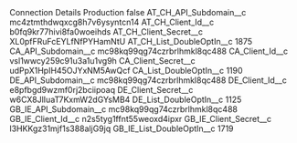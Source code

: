 <?xml version="1.0" encoding="UTF-8"?>
<CustomMetadata xmlns="http://soap.sforce.com/2006/04/metadata" xmlns:xsi="http://www.w3.org/2001/XMLSchema-instance" xmlns:xsd="http://www.w3.org/2001/XMLSchema">
    <label>Connection Details Production</label>
    <protected>false</protected>
    <values>
        <field>AT_CH_API_Subdomain__c</field>
        <value xsi:type="xsd:string">mc4ztmthdwqxcg8h7v6ysyntcn14</value>
    </values>
    <values>
        <field>AT_CH_Client_Id__c</field>
        <value xsi:type="xsd:string">b0fq9kr77hivi8fa0woeihds</value>
    </values>
    <values>
        <field>AT_CH_Client_Secret__c</field>
        <value xsi:type="xsd:string">XL0pfFRuFcEYLfNfPYHamNtU</value>
    </values>
    <values>
        <field>AT_CH_List_DoubleOptIn__c</field>
        <value xsi:type="xsd:string">1875</value>
    </values>
    <values>
        <field>CA_API_Subdomain__c</field>
        <value xsi:type="xsd:string">mc98kq99qg74czrbrlhmkl8qc488</value>
    </values>
    <values>
        <field>CA_Client_Id__c</field>
        <value xsi:type="xsd:string">vsl1wwcy259c91u3a1u1vg9h</value>
    </values>
    <values>
        <field>CA_Client_Secret__c</field>
        <value xsi:type="xsd:string">udPpX1HpIH45OJYxNM5AwQcf</value>
    </values>
    <values>
        <field>CA_List_DoubleOptIn__c</field>
        <value xsi:type="xsd:string">1190</value>
    </values>
    <values>
        <field>DE_API_Subdomain__c</field>
        <value xsi:type="xsd:string">mc98kq99qg74czrbrlhmkl8qc488</value>
    </values>
    <values>
        <field>DE_Client_Id__c</field>
        <value xsi:type="xsd:string">e8pfbgd9wzmf0rj2bciipoaq</value>
    </values>
    <values>
        <field>DE_Client_Secret__c</field>
        <value xsi:type="xsd:string">w6CX8JlIuaT7KxmW2dGYsMB4</value>
    </values>
    <values>
        <field>DE_List_DoubleOptIn__c</field>
        <value xsi:type="xsd:string">1125</value>
    </values>
    <values>
        <field>GB_IE_API_Subdomain__c</field>
        <value xsi:type="xsd:string">mc98kq99qg74czrbrlhmkl8qc488</value>
    </values>
    <values>
        <field>GB_IE_Client_Id__c</field>
        <value xsi:type="xsd:string">n2s5tyg1ffnt55weoxd4ipxr</value>
    </values>
    <values>
        <field>GB_IE_Client_Secret__c</field>
        <value xsi:type="xsd:string">l3HKKgz31mjf1s388aljG9jq</value>
    </values>
    <values>
        <field>GB_IE_List_DoubleOptIn__c</field>
        <value xsi:type="xsd:string">1719</value>
    </values>
</CustomMetadata>
